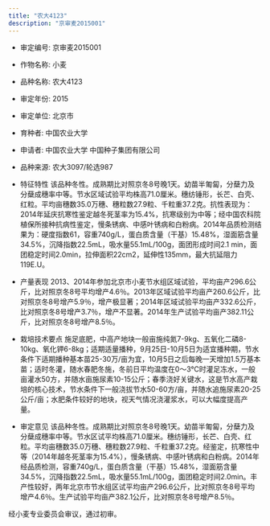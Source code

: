 ```yaml
---
title: "农大4123"
description: "京审麦2015001"
---
```

* 审定编号:  京审麦2015001

*  作物名称:  小麦

*  品种名称:  农大4123

*  审定年份:  2015

*  审定单位:  北京市

* 育种者:  中国农业大学

*  申请者:  中国农业大学 中国种子集团有限公司

*  品种来源:  农大3097/轮选987

*  特征特性
该品种冬性。成熟期比对照京冬8号晚1天。幼苗半匍匐，分蘖力及分蘖成穗率中等。节水区域试验平均株高71.0厘米。穗纺锤形，长芒、白壳、红粒。平均亩穗数35.0万穗、穗粒数27.9粒、千粒重37.2克。抗性表现为：2014年延庆抗寒性鉴定越冬死茎率为15.4%，抗寒级别为中等；经中国农科院植保所接种抗病性鉴定，慢条锈病、中感叶锈病和白粉病。2014年品质检测结果为：硬度指数61，容重740g/L，蛋白质含量（干基）15.48%，湿面筋含量34.5%，沉降指数22.5mL，吸水量55.1mL/100g，面团形成时间2.1 min，面团稳定时间2.0min，拉伸面积22cm2，延伸性135mm，最大抗延阻力119E.U。

*  产量表现
2013、2014年参加北京市小麦节水组区域试验，平均亩产296.6公斤，比对照京冬8号平均增产4.6％。2013年区域试验平均亩产260.6公斤，比对照京冬8号增产5.9％，增产极显著；2014年区域试验平均亩产332.6公斤，比对照京冬8号增产3.7％，增产不显著。2014年生产试验平均亩产382.11公斤，比对照京冬8号增产8.5％。

*  栽培技术要点
施足底肥，中高产地块一般亩施纯氮7-9kg、五氧化二磷8-10kg、氧化钾6-8kg；适期适量播种，9月25日-10月5日为适宜播种期，节水条件下适期播种基本苗25-30万/亩为宜，10月5日之后每晚一天增加1.5万基本苗；适时冬灌，随水春肥冬施，冬前日平均温度在0～3℃时灌足冻水，一般亩灌水50方，并随水亩施尿素10-15公斤；春季浇好关键水，这是节水高产栽培的核心技术，节水条件下一般浇拔节水50-60方/亩，并随水追施尿素20-25公斤/亩；水肥条件较好的地块，视天气情况浇灌浆水，可以大幅度提高产量。

*  审定意见
该品种冬性。成熟期比对照京冬8号晚1天。幼苗半匍匐，分蘖力及分蘖成穗率中等。节水区试平均株高71.0厘米。穗纺锤形，长芒、白壳、红粒。平均亩穗数35.0万穗、穗粒数27.9粒、千粒重37.2克。经鉴定，抗寒性中等（2014年越冬死茎率为15.4%），慢条锈病、中感叶锈病和白粉病。2014年经品质检测，容重740g/L，蛋白质含量（干基）15.48%，湿面筋含量34.5%，沉降指数22.5mL，吸水量55.1mL/100g，面团稳定时间2.0min。丰产性较好，两年北京市节水组区试平均亩产296.6公斤，比对照京冬8号平均增产4.6％。生产试验平均亩产382.1公斤，比对照京冬8号增产8.5％。
经小麦专业委员会审议，通过初审。



